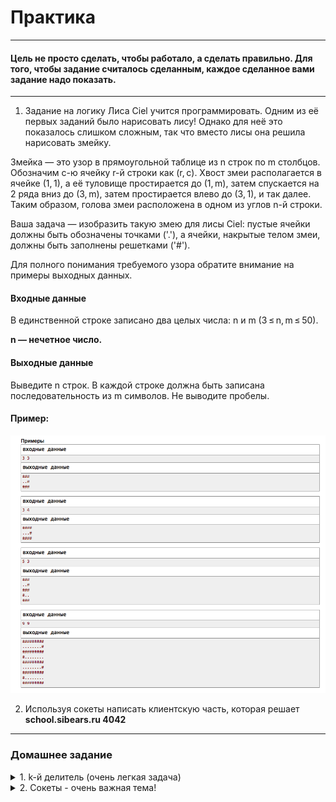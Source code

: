 # Практика
---
#### Цель не просто сделать, чтобы работало, а сделать правильно. Для того, чтобы задание считалось сделанным, каждое сделанное вами задание надо показать.
---

1) Задание на логику
Лиса Ciel учится программировать. Одним из её первых заданий было нарисовать лису! Однако для неё это показалось слишком сложным, так что вместо лисы она решила нарисовать змейку.

Змейка — это узор в прямоугольной таблице из n строк по m столбцов. Обозначим c-ю ячейку r-й строки как (r, c). Хвост змеи располагается в ячейке (1, 1), а её туловище простирается до (1, m), затем спускается на 2 ряда вниз до (3, m), затем простирается влево до (3, 1), и так далее. Таким образом, голова змеи расположена в одном из углов n-й строки.

Ваша задача — изобразить такую змею для лисы Ciel: пустые ячейки должны быть обозначены точками ('.'), а ячейки, накрытые телом змеи, должны быть заполнены решетками ('#').

Для полного понимания требуемого узора обратите внимание на примеры выходных данных.

#### Входные данные
В единственной строке записано два целых числа: n и m (3 ≤ n, m ≤ 50).

**n — нечетное число.**

#### Выходные данные
Выведите n строк. В каждой строке должна быть записана последовательность из m символов. Не выводите пробелы.

#### Пример:
![Image](exmpl.png)


2) Используя сокеты написать клиентскую часть, которая решает **school.sibears.ru 4042**

---
### Домашнее задание

<details><summary>1. k-й делитель (очень легкая задача)</summary>
Даны два натуральных числа **n** и **k**. Найдите **k-й** в порядке возрастания делитель числа **n**, либо сообщите, что его не существует.

Делителем числа **n** является любое натуральное число, на которое число **n** делится без остатка.

Входные данные
В первой строке следуют два целых числа **n** и **k** *(1 ≤ n ≤ 10^15, 1 ≤ k ≤ 10^9)*.

Выходные данные
Если у числа **n** менее **k** делителей, выведите -1.

В противном случае, выведите **k-й** в порядке возрастания делитель числа **n**.

![image](hm_exmpl.png)

#### **Примечание**
В первом примере у числа 4 есть три делителя: 1, 2 и 4. Второй из них — 2.

Во втором примере у числа 5 есть только два делителя, 1 и 5. Ответ -1, потому что третьего делителя нет.
</details>

<details><summary>2. Сокеты - очень важная тема!</summary>
1) Предлагаю все-таки дорешать второе задание с занятия. В этом задании **сервер уже написан** и он находится по адресу `school.sibears.ru 4042`. **Необходимо написать клиентскую часть**, которая принимает данные с сервера, что-то делает и отправляет обратно. Как подключатся к серверу, работать с данными и т.д. есть в примере клиента с [прошлого занятия](https://github.com/sibears/school/blob/master/programming/l3.md). По факту необходимо придумать только саму логику решения задачи.

2) Так как никто не показал сделал ли задание на сокеты с прошлого ДЗ, то предлагаю также решить и его. Грубый бот все еще поднят. Подробности также в разделе *Домашнее задание* [прошлой лекции](https://github.com/sibears/school/blob/master/programming/l3.md). 
</details>
